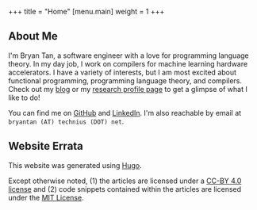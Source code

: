 +++
title = "Home"
[menu.main]
weight = 1
+++

## About Me

I'm Bryan Tan, a software engineer with a love for programming language theory.
In my day job, I work on compilers for machine learning hardware accelerators. I
have a variety of interests, but I am most excited about functional programming,
programming language theory, and compilers. Check out my [blog](/blog) or my
[research profile page](/research) to get a glimpse of what I like to do!

You can find me on [GitHub](https://github.com/Technius) and
[LinkedIn](https://www.linkedin.com/in/bryan-tan-08153079). I'm also reachable
by email at `bryantan (AT) technius (DOT) net`.

## Website Errata

This website was generated using [Hugo](https://gohugo.io/).

Except otherwise noted, (1) the articles are licensed under a [CC-BY 4.0
license](https://creativecommons.org/licenses/by/4.0/) and (2) code snippets
contained within the articles are licensed under the [MIT
License](https://opensource.org/licenses/MIT).
